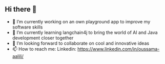 ## Hi there 👋

- 🔭 I’m currently working on an own playground app to improve my software skills
- 🌱 I’m currently learning langchain4j to bring the world of AI and Java development closer together
- 👯 I’m looking forward to collaborate on cool and innovative ideas 
- 📫 How to reach me: Linkedin: https://www.linkedin.com/in/oussama-aalili/

<!--
**oussama-aalili/oussama-aalili** is a ✨ _special_ ✨ repository because its `README.md` (this file) appears on your GitHub profile.

Here are some ideas to get you started:



- 🤔 I’m looking for help with ...
- 💬 Ask me about ...
- 😄 Pronouns: ...
- ⚡ Fun fact: ...
-->
